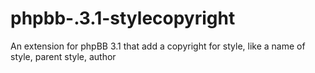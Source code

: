 # phpbb-.3.1-stylecopyright
An extension for phpBB 3.1 that add a copyright for style, like a name of style, parent style, author
